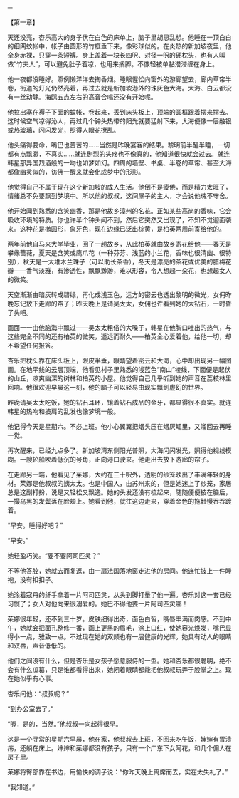     一 

   【第一章】

   天还没亮，杏乐高大的身子伏在白色的床单上，脑子里胡思乱想。他睡在一顶白白的细网蚊帐中，帐子由圆形的竹框垂下来，像彩球似的。在炎热的新加坡夜里，他全身赤裸，只穿一条短裤。身上盖着一块长四呎、对径一呎的硬枕头，也有人叫做“竹夫人”，可以避免肚子着凉，也用来搁脚。不像轻被单黏溚溚缠在身上。

   他一夜都没睡好。照例懒洋洋去掏香烟。睡眼惺忪向窗外的游廊望去，廊内草帘半卷，街道的灯光仍然亮着，再过去就是新加坡港外的珠灰色大海。大海、白云都没有一丝动静。海鸥五点左右的高音合唱还没有开始呢。

   他拉出塞在褥子下面的蚊帐，卷起来，丢到床头板上，顶端的圆框跟着摆来摆去。这时候空气凉得沁人，再过几个钟头热带的阳光就要猛射下来，大海便像一层融银或热玻璃，闪闪发光，照得人眼花撩乱。

   他头痛得要命，嘴巴也苦苦的……当然是昨晚宴客的结果。黎明前半醒半睡，一切都有点飘渺，不真实……就连剧烈的头疼也不像真的，他知道很快就会过去。就连韩星那异国烈酒般的一吻也如梦如幻。四周的墙壁、书桌、半卷的草帘、甚至大海都像幽灵似的，彷佛一醒来就会化成梦中的形影。

   他觉得自己不属于现在这个新加坡的成人生活。他倒不是疲倦，而是精力太旺了，情绪总不免要飘到梦境中。所以他的叔叔，这间屋子的主人，才会说他魂不守舍。

   他开始闻到熟悉的含笑幽香，那是他故乡漳州的名花。正如某些高尚的香味，它会吸收环境的特质。你也许半个钟头闻不到，然后它突然又出现了，不知不觉迎面袭来。这种花是椭圆形，象牙色，现在边缘已泛出棕黄，是柏英两周前寄给他的。

   两年前他自马来大学毕业，回了一趟故乡，从此柏英就由故乡寄花给他——春天是攀缘蔷薇，夏天是含笑或鹰爪花（一种芬芳、浅蓝的小兰花，香味也很清幽、很特别），秋天是一大堆木兰珠子（可以助长茶香），冬天是漂亮的茶花或优美的腊梅花瓣——香气淡雅，有渗透性，飘飘渺渺，难以形容，令人想起一朵花，也想起女人的微笑。

   天空渐渐由暗灰转成碧绿，再化成浅玉色，远方的密云也透出黎明的微光，女佣昨晚忘记放下走廊的帘子；昨天晚上是请吴太太，女佣也许看到她的大钻石，一时昏了头吧。

   画面一一由他脑海中飘过——吴太太粗俗的大嗓子，韩星在他胸口吐出的热气，与这些完全不同的还有柏英的微笑，遥远而耐久——柏英全心爱着他，给他一切，却不希望任何报答。

   杏乐把枕头靠在床头板上，眼皮半垂，眼睛望着密云和大海，心中却出现另一幅图画。在地平线的云层顶端，他看见村子里熟悉的浅蓝色“南山”棱线，下面便是起伏的山丘，凉爽幽深的树林和柏英的小屋。他觉得自己几乎听到她的声音在荔枝林里回响。他很欢迎早晨这一刻，他的脑子可以轻易由现实飘到虚幻的世界。

   昨晚请吴太太吃饭，她的钻石耳环，镶着钻石成品的金牙，都显得很不真实。就连韩星的热吻和披肩的乱发也像梦境一般。

   他记得今天是星期六。不必上班。他小心翼翼把烟头压在烟灰缸里，又溜回去再睡一觉。

   再次醒来，已经九点多了。新加坡湾东侧阳光普照，大海闪闪发光，照得他视线模糊。一艘轮船吹着低沉的号角，正向港口驶来。他走出去放下游廊的帘子。

   在走廊另一端，他看见了茱娜，大约在三十呎外，透明的纱笼映出了丰满年轻的身材。茱娜是他叔叔的姨太太。也是中国人，由苏州来的，但是她迷上了纱笼，家居总是这副打扮，说是又轻松又飘逸。她的头发还没有梳起来，随随便便披在脑后，一撮乌黑的发鬓落在脸颊上。她看到他，就往这边走来，穿着金色的拖鞋慢吞吞踱着。

   “早安。睡得好吧？”

   “早安。”

   她轻盈巧笑。“要不要阿司匹灵？”

   不等他答腔，她就去而复返，由一扇法国落地窗走进他的房间。他连忙披上一件睡袍，没有扣扣子。

   她涂着寇丹的纤手拿着一片阿司匹灵，从头到脚打量了他一遍。杏乐对这一套已经习惯了；女人对他向来很溺爱的。她巴不得他要一片阿司匹灵哪！

   茱娜很年轻，还不到三十岁。皮肤细得出奇，面色白皙，嘴唇丰满而肉感。不到中午，她就会把面孔整修一番，画上更黑的眉毛，涂上口红，使她容光焕发，嘴巴显得小一点，雅致一点。不过现在她的双颊也有一层健康的光辉。她具有动人的眼睛和双唇，声音低低的。

   他们之间没有什么，但是杏乐是女孩子愿意服侍的一型。她和杏乐都很聪明，绝不会有什么瓜葛，只是谁都看得出来，她闭着眼睛都能把他叔叔玩弄于股掌之上。现在她似乎有心事。

   杏乐问他：“叔叔呢？”

   “到办公室去了。”

   “喔，是的，当然。”他叔叔一向起得很早。

   这是一个寻常的星期六早晨，他在家，他叔叔去上班，不回来吃午饭，婶婶有胃溃疡，还躺在床上。婶婶和茱娜都没有孩子，只有一个广东下女阿花，和几个佣人在房子里。

   茱娜将臀部靠在书边，用愉快的调子说：“你昨天晚上离席而去，实在太失礼了。”

   “我知道。”

